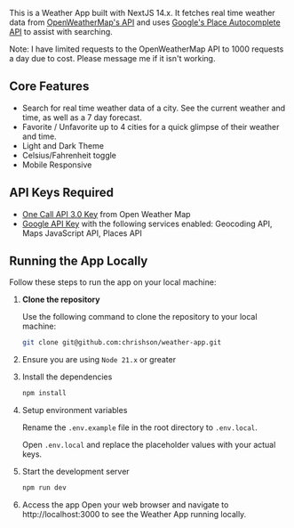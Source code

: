 This is a Weather App built with NextJS 14.x. It fetches real time weather data from [OpenWeatherMap's API](https://openweathermap.org/api) and uses [Google's Place Autocomplete API](https://developers.google.com/maps/documentation/javascript/examples/places-autocomplete) to assist with searching.

Note: I have limited requests to the OpenWeatherMap API to 1000 requests a day due to cost. Please message me if it isn't working.

## Core Features

- Search for real time weather data of a city. See the current weather and time, as well as a 7 day forecast.
- Favorite / Unfavorite up to 4 cities for a quick glimpse of their weather and time.
- Light and Dark Theme
- Celsius/Fahrenheit toggle
- Mobile Responsive

## API Keys Required

- [One Call API 3.0 Key](https://openweathermap.org/api/one-call-3) from Open Weather Map
- [Google API Key](https://developers.google.com/maps/documentation/javascript/get-api-key) with the following services enabled: Geocoding API, Maps JavaScript API, Places API

## Running the App Locally

Follow these steps to run the app on your local machine:

1. **Clone the repository**

   Use the following command to clone the repository to your local machine:

   ```bash
   git clone git@github.com:chrishson/weather-app.git
   ```

2. Ensure you are using `Node 21.x` or greater

3. Install the dependencies

   ```bash
   npm install
   ```

4. Setup environment variables

   Rename the `.env.example` file in the root directory to `.env.local`.

   Open `.env.local` and replace the placeholder values with your actual keys.

5. Start the development server

   ```bash
   npm run dev
   ```

6. Access the app
   Open your web browser and navigate to http://localhost:3000 to see the Weather App running locally.
